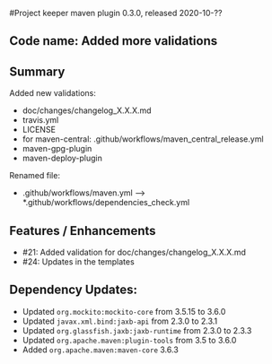 #Project keeper maven plugin 0.3.0, released 2020-10-??

## Code name: Added more validations

## Summary

Added new validations:

* doc/changes/changelog_X.X.X.md
* travis.yml
* LICENSE
* for maven-central: .github/workflows/maven_central_release.yml
* maven-gpg-plugin
* maven-deploy-plugin

Renamed file:

* .github/workflows/maven.yml --> *.github/workflows/dependencies_check.yml

## Features / Enhancements

* #21: Added validation for doc/changes/changelog_X.X.X.md
* #24: Updates in the templates 

## Dependency Updates:

* Updated `org.mockito:mockito-core` from 3.5.15 to 3.6.0
* Updated `javax.xml.bind:jaxb-api` from 2.3.0 to 2.3.1
* Updated `org.glassfish.jaxb:jaxb-runtime` from 2.3.0 to 2.3.3
* Updated `org.apache.maven:plugin-tools` from 3.5 to 3.6.0
* Added `org.apache.maven:maven-core` 3.6.3